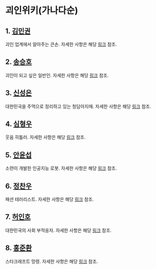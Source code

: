 # 괴인위키(가나다순)

## 1. [김민권](./mk.md)
괴인 업계에서 알아주는 큰손. 자세한 사항은 해당 [링크](./mk.md) 참조.

## 2. [송승호](./sh.md)
괴인이 되고 싶은 일반인. 자세한 사항은 해당 [링크](./sh.md) 참조.

## 3. [신성은](./se.md)
대한민국을 주먹으로 정리하고 있는 청담아지매. 자세한 사항은 해당 [링크](./se.md) 참조.

## 4. [심형우](./hw.md)
웃음 히틀러. 자세한 사항은 해당 [링크](./hw.md) 참조.

## 5. [안윤섭](./ys.md)
소련이 개발한 인공지능 로봇. 자세한 사항은 해당 [링크](./ys.md) 참조.

## 6. [정찬우](./cw.md)
패션 테러리스트. 자세한 사항은 해당 [링크](./cw.md) 참조.

## 7. [허인호](./ih.md)
대한민국의 사회 부적응자. 자세한 사항은 해당 [링크](./ih.md) 참조.

## 8. [홍준환](./jh.md)
스타크래프트 망령. 자세한 사항은 해당 [링크](./jh.md) 참조.
